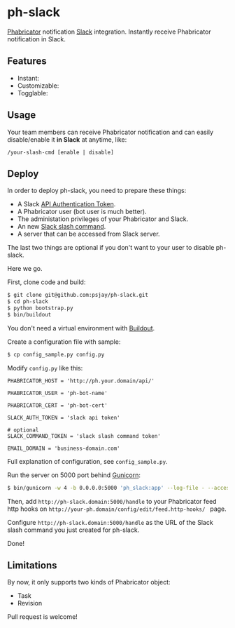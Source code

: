 # ph-slack

[Phabricator](http://phabricator.org/) notification [Slack](https://slack.com/) integration.
Instantly receive Phabricator notification in Slack.

## Features

* Instant:
* Customizable:
* Togglable:
 
## Usage

Your team members can receive Phabricator notification and can easily disable/enable it **in Slack** at anytime, like:

```
/your-slash-cmd [enable | disable]
```

## Deploy

In order to deploy ph-slack, you need to prepare these things:

* A Slack [API Authentication Token](https://api.slack.com/tokens).
* A Phabricator user (bot user is much better).
* The administation privileges of your Phabricator and Slack.
* An new [Slack slash command](https://slack.com/services/new/slash-commands).
* A server that can be accessed from Slack server. 

The last two things are optional if you don't want to your user to disable ph-slack.

Here we go.

First, clone code and build:

```bash
$ git clone git@github.com:psjay/ph-slack.git
$ cd ph-slack
$ python bootstrap.py
$ bin/buildout
```

You don't need a virtual environment with [Buildout](http://www.buildout.org).

Create a configuration file with sample:

```bash
$ cp config_sample.py config.py
```

Modify `config.py` like this:

```
PHABRICATOR_HOST = 'http://ph.your.domain/api/'

PHABRICATOR_USER = 'ph-bot-name'

PHABRICATOR_CERT = 'ph-bot-cert'

SLACK_AUTH_TOKEN = 'slack api token'

# optional
SLACK_COMMAND_TOKEN = 'slack slash command token'

EMAIL_DOMAIN = 'business-domain.com'
```

Full explanation of configuration, see `config_sample.py`.

Run the server on 5000 port  behind [Gunicorn](http://gunicorn.org/):

```bash
$ bin/gunicorn -w 4 -b 0.0.0.0:5000 'ph_slack:app' --log-file - --access-logfile -
```

Then, add `http://ph-slack.domain:5000/handle` to your Phabricator feed http hooks on `http://your-ph.domain/config/edit/feed.http-hooks/ ` page.

Configure `http://ph-slack.domain:5000/handle` as the URL of  the Slack slash command you just created for ph-slack.

Done!

## Limitations

By now, it only supports two kinds of Phabricator object:

* Task
* Revision

Pull request is welcome!
